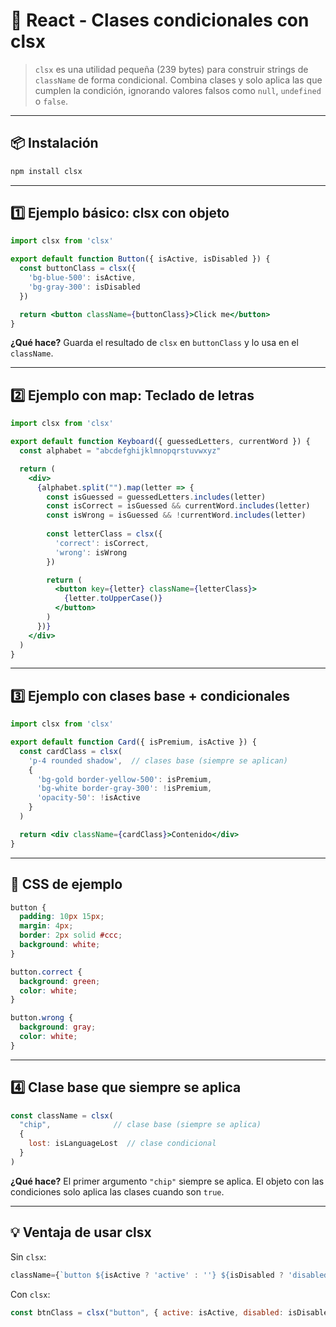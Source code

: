 # 🎨 React - Clases condicionales con clsx

> `clsx` es una utilidad pequeña (239 bytes) para construir strings de `className` de forma condicional. Combina clases y solo aplica las que cumplen la condición, ignorando valores falsos como `null`, `undefined` o `false`.

---

## 📦 Instalación

```bash
npm install clsx
```

---

## 1️⃣ Ejemplo básico: clsx con objeto

```jsx
import clsx from 'clsx'

export default function Button({ isActive, isDisabled }) {
  const buttonClass = clsx({
    'bg-blue-500': isActive,
    'bg-gray-300': isDisabled
  })

  return <button className={buttonClass}>Click me</button>
}
```

**¿Qué hace?** Guarda el resultado de `clsx` en `buttonClass` y lo usa en el `className`.

---

## 2️⃣ Ejemplo con map: Teclado de letras

```jsx
import clsx from 'clsx'

export default function Keyboard({ guessedLetters, currentWord }) {
  const alphabet = "abcdefghijklmnopqrstuvwxyz"

  return (
    <div>
      {alphabet.split("").map(letter => {
        const isGuessed = guessedLetters.includes(letter)
        const isCorrect = isGuessed && currentWord.includes(letter)
        const isWrong = isGuessed && !currentWord.includes(letter)
        
        const letterClass = clsx({
          'correct': isCorrect,
          'wrong': isWrong
        })

        return (
          <button key={letter} className={letterClass}>
            {letter.toUpperCase()}
          </button>
        )
      })}
    </div>
  )
}
```

---

## 3️⃣ Ejemplo con clases base + condicionales

```jsx
import clsx from 'clsx'

export default function Card({ isPremium, isActive }) {
  const cardClass = clsx(
    'p-4 rounded shadow',  // clases base (siempre se aplican)
    {
      'bg-gold border-yellow-500': isPremium,
      'bg-white border-gray-300': !isPremium,
      'opacity-50': !isActive
    }
  )

  return <div className={cardClass}>Contenido</div>
}
```

---

## 🎨 CSS de ejemplo

```css
button {
  padding: 10px 15px;
  margin: 4px;
  border: 2px solid #ccc;
  background: white;
}

button.correct {
  background: green;
  color: white;
}

button.wrong {
  background: gray;
  color: white;
}
```

---

## 4️⃣ Clase base que siempre se aplica

```jsx
const className = clsx(
  "chip",              // clase base (siempre se aplica)
  {
    lost: isLanguageLost  // clase condicional
  }
)
```

**¿Qué hace?** El primer argumento `"chip"` siempre se aplica. El objeto con las condiciones solo aplica las clases cuando son `true`.

---

## 💡 Ventaja de usar clsx

Sin `clsx`:

```jsx
className={`button ${isActive ? 'active' : ''} ${isDisabled ? 'disabled' : ''}`}
```

Con `clsx`:

```jsx
const btnClass = clsx("button", { active: isActive, disabled: isDisabled })
```

